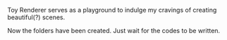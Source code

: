 Toy Renderer serves as a playground to indulge my cravings of creating beautiful(?) scenes.

Now the folders have been created. Just wait for the codes to be written.
